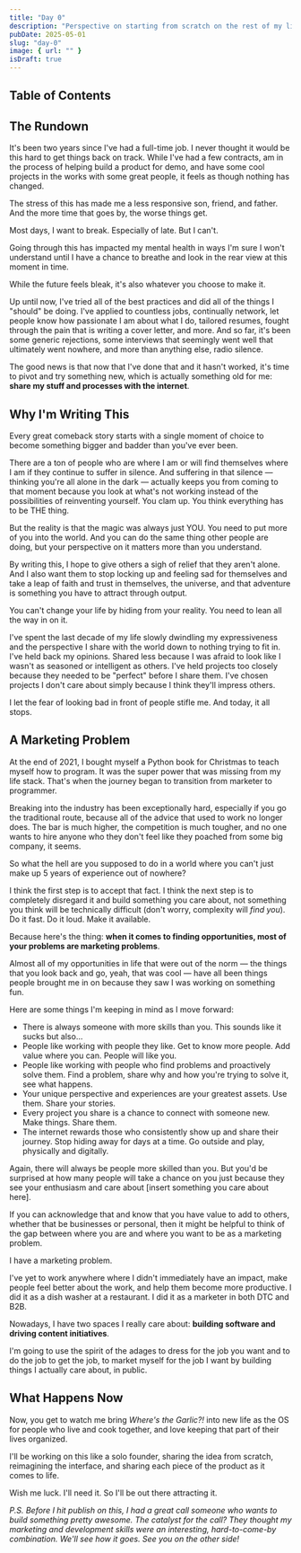 ```yaml
---
title: "Day 0"
description: "Perspective on starting from scratch on the rest of my life."
pubDate: 2025-05-01
slug: "day-0"
image: { url: "" }
isDraft: true
---
```


## Table of Contents

## The Rundown

It's been two years since I've had a full-time job. I never thought it would be this hard to get things back on track. While I've had a few contracts, am in the process of helping build a product for demo, and have some cool projects in the works with some great people, it feels as though nothing has changed.

The stress of this has made me a less responsive son, friend, and father. And the more time that goes by, the worse things get.

Most days, I want to break. Especially of late. But I can't.

Going through this has impacted my mental health in ways I'm sure I won't understand until I have a chance to breathe and look in the rear view at this moment in time.

While the future feels bleak, it's also whatever you choose to make it.

Up until now, I've tried all of the best practices and did all of the things I "should" be doing. I've applied to countless jobs, continually network, let people know how passionate I am about what I do, tailored resumes, fought through the pain that is writing a cover letter, and more. And so far, it's been some generic rejections, some interviews that seemingly went well that ultimately went nowhere, and more than anything else, radio silence.

The good news is that now that I've done that and it hasn't worked, it's time to pivot and try something new, which is actually something old for me: **share my stuff and processes with the internet**.

## Why I'm Writing This

Every great comeback story starts with a single moment of choice to become something bigger and badder than you've ever been.

There are a ton of people who are where I am or will find themselves where I am if they continue to suffer in silence. And suffering in that silence — thinking you're all alone in the dark — actually keeps you from coming to that moment because you look at what's not working instead of the possibilities of reinventing yourself. You clam up. You think everything has to be THE thing.

But the reality is that the magic was always just YOU. You need to put more of you into the world. And you can do the same thing other people are doing, but your perspective on it matters more than you understand.

By writing this, I hope to give others a sigh of relief that they aren't alone. And I also want them to stop locking up and feeling sad for themselves and take a leap of faith and trust in themselves, the universe, and that adventure is something you have to attract through output.

You can't change your life by hiding from your reality. You need to lean all the way in on it.

I've spent the last decade of my life slowly dwindling my expressiveness and the perspective I share with the world down to nothing trying to fit in. I've held back my opinions. Shared less because I was afraid to look like I wasn't as seasoned or intelligent as others. I've held projects too closely because they needed to be "perfect" before I share them. I've chosen projects I don't care about simply because I think they'll impress others.

I let the fear of looking bad in front of people stifle me. And today, it all stops.

## A Marketing Problem

At the end of 2021, I bought myself a Python book for Christmas to teach myself how to program. It was the super power that was missing from my life stack. That's when the journey began to transition from marketer to programmer.

Breaking into the industry has been exceptionally hard, especially if you go the traditional route, because all of the advice that used to work no longer does. The bar is much higher, the competition is much tougher, and no one wants to hire anyone who they don't feel like they poached from some big company, it seems.

So what the hell are you supposed to do in a world where you can't just make up 5 years of experience out of nowhere?

I think the first step is to accept that fact. I think the next step is to completely disregard it and build something you care about, not something you think will be technically difficult (don't worry, complexity will _find you_). Do it fast. Do it loud. Make it available.

Because here's the thing: **when it comes to finding opportunities, most of your problems are marketing problems**.

Almost all of my opportunities in life that were out of the norm — the things that you look back and go, yeah, that was cool — have all been things people brought me in on because they saw I was working on something fun.

Here are some things I'm keeping in mind as I move forward:

- There is always someone with more skills than you. This sounds like it sucks but also...
- People like working with people they like. Get to know more people. Add value where you can. People will like you.
- People like working with people who find problems and proactively solve them. Find a problem, share why and how you're trying to solve it, see what happens.
- Your unique perspective and experiences are your greatest assets. Use them. Share your stories.
- Every project you share is a chance to connect with someone new. Make things. Share them.
- The internet rewards those who consistently show up and share their journey. Stop hiding away for days at a time. Go outside and play, physically and digitally.

Again, there will always be people more skilled than you. But you'd be surprised at how many people will take a chance on you just because they see your enthusiasm and care about [insert something you care about here].

If you can acknowledge that and know that you have value to add to others, whether that be businesses or personal, then it might be helpful to think of the gap between where you are and where you want to be as a marketing problem.

I have a marketing problem.

I've yet to work anywhere where I didn't immediately have an impact, make people feel better about the work, and help them become more productive. I did it as a dish washer at a restaurant. I did it as a marketer in both DTC and B2B.

Nowadays, I have two spaces I really care about: **building software and driving content initiatives**.

I'm going to use the spirit of the adages to dress for the job you want and to do the job to get the job, to market myself for the job I want by building things I actually care about, in public.

## What Happens Now

Now, you get to watch me bring _Where's the Garlic?!_ into new life as the OS for people who live and cook together, and love keeping that part of their lives organized.

I'll be working on this like a solo founder, sharing the idea from scratch, reimagining the interface, and sharing each piece of the product as it comes to life.

Wish me luck. I'll need it. So I'll be out there attracting it.

_P.S. Before I hit publish on this, I had a great call someone who wants to build something pretty awesome. The catalyst for the call? They thought my marketing and development skills were an interesting, hard-to-come-by combination. We'll see how it goes. See you on the other side!_
